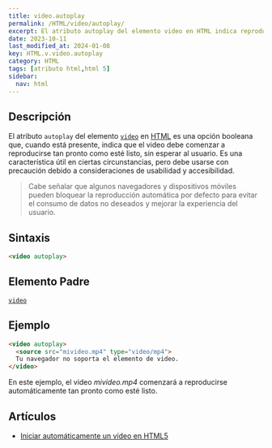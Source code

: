 ```yaml
---
title: video.autoplay
permalink: /HTML/video/autoplay/
excerpt: El atributo autoplay del elemento video en HTML indica reproducir automáticamente el video sin esperar al usuario.
date: 2023-10-11
last_modified_at: 2024-01-08
key: HTML.v.video.autoplay
category: HTML
tags: [atributo html,html 5]
sidebar:
  nav: html
---
```


## Descripción


El atributo `autoplay` del elemento [`video`](https://www.w3api.com/HTML/video/) en [HTML](https://www.manualweb.net/html/) es una opción booleana que, cuando está presente, indica que el video debe comenzar a reproducirse tan pronto como esté listo, sin esperar al usuario. Es una característica útil en ciertas circunstancias, pero debe usarse con precaución debido a consideraciones de usabilidad y accesibilidad.


> Cabe señalar que algunos navegadores y dispositivos móviles pueden bloquear la reproducción automática por defecto para evitar el consumo de datos no deseados y mejorar la experiencia del usuario.


## Sintaxis


```html
<video autoplay>
```


## Elemento Padre


[`video`](https://www.w3api.com/HTML/video/)


## Ejemplo


```html
<video autoplay>
  <source src="mivideo.mp4" type="video/mp4">
  Tu navegador no soporta el elemento de video.
</video>

```


En este ejemplo, el video _mivideo.mp4_ comenzará a reproducirse automáticamente tan pronto como esté listo.


## Artículos

- [Iniciar automáticamente un vídeo en HTML5](https://lineadecodigo.com/html5/iniciar-automaticamente-un-video-en-html5/)
